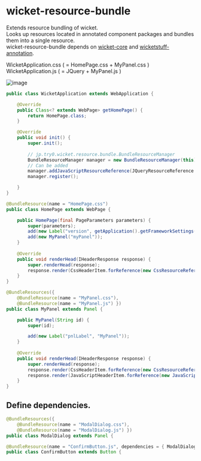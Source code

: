 # wicket-resource-bundle

Extends resource bundling of wicket.   
Looks up resources located in annotated component packages and bundles them into a single resource.  
wicket-resource-bundle depends on [wicket-core](https://github.com/apache/wicket/tree/master/wicket-core) and [wicketstuff-annotation](https://github.com/wicketstuff/core/tree/master/annotation).  

WicketApplication.css ( = HomePage.css + MyPanel.css )  
WicketApplication.js ( = JQuery + MyPanel.js )  

![image](https://user-images.githubusercontent.com/17096601/164439559-289b9a0a-40ef-447b-9d67-ff7639ad49c8.png)

```java
public class WicketApplication extends WebApplication {

	@Override
	public Class<? extends WebPage> getHomePage() {
		return HomePage.class;
	}

	@Override
	public void init() {
		super.init();
    
		// jp.try0.wicket.resource.bundle.BundleResourceManager
		BundleResourceManager manager = new BundleResourceManager(this);
		// Can be added
		manager.addJavaScriptResourceReference(JQueryResourceReference.getV3());
		manager.register();

	}
}

```

```java
@BundleResource(name = "HomePage.css")
public class HomePage extends WebPage {

	public HomePage(final PageParameters parameters) {
		super(parameters);
		add(new Label("version", getApplication().getFrameworkSettings().getVersion()));
		add(new MyPanel("myPanel"));
	}
	
	@Override
	public void renderHead(IHeaderResponse response) {
		super.renderHead(response);
		response.render(CssHeaderItem.forReference(new CssResourceReference(getClass(), "HomePage.css")));
	}
}
```

```java
@BundleResources({
	@BundleResource(name = "MyPanel.css"),
	@BundleResource(name = "MyPanel.js") })
public class MyPanel extends Panel {

	public MyPanel(String id) {
		super(id);

		add(new Label("pnlLabel", "MyPanel"));
	}
	
	@Override
	public void renderHead(IHeaderResponse response) {
		super.renderHead(response);
		response.render(CssHeaderItem.forReference(new CssResourceReference(getClass(), "MyPanel.css")));
		response.render(JavaScriptHeaderItem.forReference(new JavaScriptResourceReference(getClass(), "MyPanel.js")));
	}
}
```

## Define dependencies.


```java
@BundleResources({
	@BundleResource(name = "ModalDialog.css"),
	@BundleResource(name = "ModalDialog.js") })
public class ModalDialog extends Panel {
```

```java
@BundleResource(name = "ConfirmButton.js", dependencies = { ModalDialog.class })
public class ConfirmButton extends Button {
```
